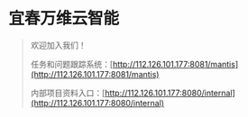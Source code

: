 # 宜春万维云智能

> 欢迎加入我们！
>
> 任务和问题跟踪系统：[http://112.126.101.177:8081/mantis](http://112.126.101.177:8081/mantis)
>
> 内部项目资料入口：[http://112.126.101.177:8080/internal](http://112.126.101.177:8080/internal)
>
> 
